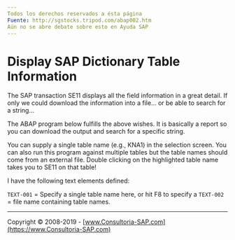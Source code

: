 ```yaml
---
Todos los derechos reservados a ésta página
Fuente: http://sgstocks.tripod.com/abap002.htm
Aún no se abre debate sobre esto en Ayuda SAP
---
```


# Display SAP Dictionary Table Information

The SAP transaction SE11 displays all the field information in a great detail. If only we could download the information into a file... or be able to search for a string...

The ABAP program below fulfills the above wishes. It is basically a report so you can download the output and search for a specific string.

You can supply a single table name (e.g., KNA1) in the selection screen. You can also run this program against multiple tables but the table names should come from an external file. Double clicking on the highlighted table name takes you to SE11 on that table!

I have the following text elements defined: 

`TEXT-001` = Specify a single table name here, or hit F8 to specify a `TEXT-002` = file name containing table names.

***

Copyright © 2008-2019 - [www.Consultoria-SAP.com](https://www.Consultoria-SAP.com)
